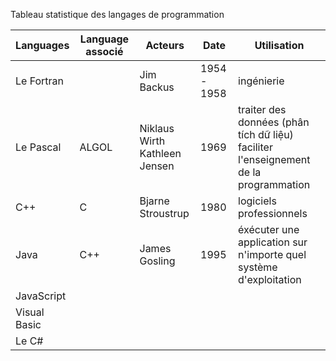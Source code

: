 Tableau statistique des langages de programmation

| Languages    | Language associé | Acteurs                             | Date        | Utilisation                                                                               |
| ------------ | ---------------- | ----------------------------------- | ----------- | ----------------------------------------------------------------------------------------- |
| Le Fortran   |                  | Jim Backus                          | 1954 - 1958 | ingénierie                                                                                |
| Le Pascal    | ALGOL            | Niklaus Wirth </br> Kathleen Jensen | 1969        | traiter des données (phân tích dữ liệu) </br>faciliter l'enseignement de la programmation |
| C++          | C                | Bjarne Stroustrup                   | 1980        | logiciels professionnels                                                                  |
| Java         | C++              | James Gosling                       | 1995        | éxécuter une application sur n'importe quel système d'exploitation                        |
| JavaScript   |                  |                                     |             |                                                                                           |
| Visual Basic |                  |                                     |             |                                                                                           |
| Le C#        |                  |                                     |             |                                                                                           |


